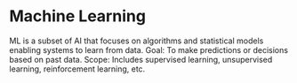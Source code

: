 # Machine Learning

ML is a subset of AI that focuses on algorithms and statistical models enabling systems to learn from data. 
Goal: To make predictions or decisions based on past data.
Scope: Includes supervised learning, unsupervised learning, reinforcement learning, etc.
